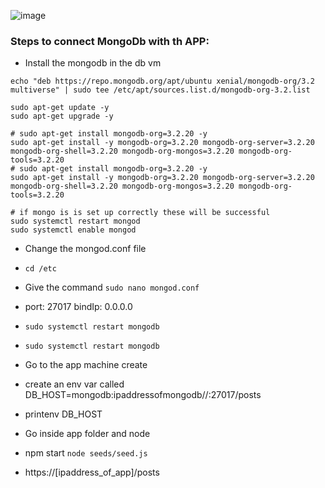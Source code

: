 ![image](https://user-images.githubusercontent.com/97250268/199527934-c0b34f07-d79e-43ff-b75b-e2d2a445c53f.png)

### Steps to connect MongoDb  with th APP:

- Install the mongodb in the db vm
```sudo apt-key adv --keyserver hkp://keyserver.ubuntu.com:80 --recv D68FA50FEA312927
echo "deb https://repo.mongodb.org/apt/ubuntu xenial/mongodb-org/3.2 multiverse" | sudo tee /etc/apt/sources.list.d/mongodb-org-3.2.list

sudo apt-get update -y
sudo apt-get upgrade -y

# sudo apt-get install mongodb-org=3.2.20 -y
sudo apt-get install -y mongodb-org=3.2.20 mongodb-org-server=3.2.20 mongodb-org-shell=3.2.20 mongodb-org-mongos=3.2.20 mongodb-org-tools=3.2.20
# sudo apt-get install mongodb-org=3.2.20 -y
sudo apt-get install -y mongodb-org=3.2.20 mongodb-org-server=3.2.20 mongodb-org-shell=3.2.20 mongodb-org-mongos=3.2.20 mongodb-org-tools=3.2.20

# if mongo is is set up correctly these will be successful
sudo systemctl restart mongod
sudo systemctl enable mongod
```

- Change the mongod.conf file
- `cd /etc`
- Give the command `sudo nano mongod.conf`
-   port: 27017
    bindIp: 0.0.0.0
- `sudo systemctl restart mongodb`
- `sudo systemctl restart mongodb`

- Go to the app machine create 
- create an env var called DB_HOST=mongodb:ipaddressofmongodb//:27017/posts
- printenv DB_HOST
- Go inside app folder and node
- npm start
  `node seeds/seed.js`
- https://[ipaddress_of_app]/posts
